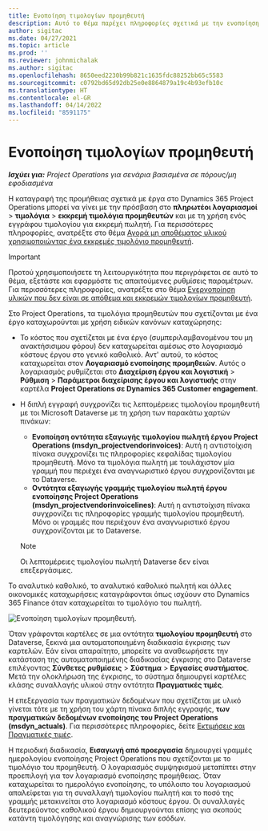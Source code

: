 ```yaml
---
title: Ενοποίηση τιμολογίων προμηθευτή
description: Αυτό το θέμα παρέχει πληροφορίες σχετικά με την ενοποίηση τιμολογίου προμηθευτή στο Project Operations.
author: sigitac
ms.date: 04/27/2021
ms.topic: article
ms.prod: ''
ms.reviewer: johnmichalak
ms.author: sigitac
ms.openlocfilehash: 8650eed2230b99b821c1635fdc88252bb65c5583
ms.sourcegitcommit: c0792bd65d92db25e0e8864879a19c4b93efb10c
ms.translationtype: HT
ms.contentlocale: el-GR
ms.lasthandoff: 04/14/2022
ms.locfileid: "8591175"
---
```

# <a name="vendor-invoice-integration"></a>Ενοποίηση τιμολογίων προμηθευτή

_**Ισχύει για:** Project Operations για σενάρια βασισμένα σε πόρους/μη εφοδιασμένα_

Η καταγραφή της προμήθειας σχετικά με έργα στο Dynamics 365 Project Operations μπορεί να γίνει με την πρόσβαση στο **πληρωτέοι λογαριασμοί** > **τιμολόγια** > **εκκρεμή τιμολόγια προμηθευτών** και με τη χρήση ενός εγγράφου τιμολογίου για εκκρεμή πωλητή. Για περισσότερες πληροφορίες, ανατρέξτε στο θέμα [Αγορά μη αποθέματος υλικού χρησιμοποιώντας ένα εκκρεμές τιμολόγιο προμηθευτή](../procurement/pending-vendor-invoices.md).

> [!IMPORTANT]
> Προτού χρησιμοποιήσετε τη λειτουργικότητα που περιγράφεται σε αυτό το θέμα, εξετάστε και εφαρμόστε τις απαιτούμενες ρυθμίσεις παραμέτρων. Για περισσότερες πληροφορίες, ανατρέξτε στο θέμα [Ενεργοποίηση υλικών που δεν είναι σε απόθεμα και εκκρεμών τιμολογίων προμηθευτή](../procurement/configure-materials-nonstocked.md).

Στο Project Operations, τα τιμολόγια προμηθευτών που σχετίζονται με ένα έργο καταχωρούνται με χρήση ειδικών κανόνων καταχώρησης:

- Το κόστος που σχετίζεται με ένα έργο (συμπεριλαμβανομένου του μη ανακτήσισιμου φόρου) δεν καταχωρείται αμέσως στο λογαριασμό κόστους έργου στο γενικό καθολικό. Αντ' αυτού, το κόστος καταχωρείται στον **Λογαριασμό ενοποίησης προμηθειών**. Αυτός ο λογαριασμός ρυθμίζεται στο **Διαχείριση έργου και λογιστική** > **Ρύθμιση** > **Παράμετροι διαχείρισης έργου και λογιστικής** στην καρτέλα **Project Operations σε Dynamics 365 Customer engagement**.
- Η διπλή εγγραφή συγχρονίζει τις λεπτομέρειες τιμολογίου προμηθευτή με τοι Microsoft Dataverse με τη χρήση των παρακάτω χαρτών πινάκων:

     - **Ενοποίηση οντότητα εξαγωγής τιμολογίου πωλητή έργου Project Operations (msdyn_projectvendorinvoices)**: Αυτή η αντιστοίχιση πίνακα συγχρονίζει τις πληροφορίες κεφαλίδας τιμολογίου προμηθευτή. Μόνο τα τιμολόγια πωλητή με τουλάχιστον μία γραμμή που περιέχει ένα αναγνωριστικό έργου συγχρονίζονται με το Dataverse.
     - **Οντότητα εξαγωγής γραμμής τιμολογίου πωλητή έργου ενοποίησης Project Operations (msdyn_projectvendorinvoicelines)**: Αυτή η αντιστοίχιση πίνακα συγχρονίζει τις πληροφορίες γραμμής τιμολογίου προμηθευτή. Μόνο οι γραμμές που περιέχουν ένα αναγνωριστικό έργου συγχρονίζονται με το Dataverse.

     > [!NOTE]
     > Οι λεπτομέρειες τιμολογίου πωλητή Dataverse δεν είναι επεξεργάσιμες.

Το αναλυτικό καθολικό, το αναλυτικό καθολικό πωλητή και άλλες οικονομικές καταχωρήσεις καταγράφονται όπως ισχύουν στο Dynamics 365 Finance όταν καταχωρείται το τιμολόγιο του πωλητή.

![Ενοποίηση τιμολογίων προμηθευτή.](media/DW7VendorInvoice.png)

Όταν γράφονται καρτέλες σε μια οντότητα **τιμολογίου προμηθευτή** στο Dataverse, ξεκινά μια αυτοματοποιημένη διαδικασία έγκρισης των καρτελών. Εάν είναι απαραίτητο, μπορείτε να αναθεωρήσετε την κατάσταση της αυτοματοποιημένης διαδικασίας έγκρισης στο Dataverse επιλέγοντας **Σύνθετες ρυθμίσεις** > **Σύστημα** > **Εργασίες συστήματος**. Μετά την ολοκλήρωση της έγκρισης, το σύστημα δημιουργεί καρτέλες κλάσης συναλλαγής υλικού στην οντότητα **Πραγματικές τιμές**.

Η επεξεργασία των πραγματικών δεδομένων που σχετίζεται με υλικό γίνεται τότε με τη χρήση του χάρτη πίνακα διπλής εγγραφής, **των πραγματικών δεδομένων ενοποίησης του Project Operations (msdyn_actuals)**. Για περισσότερες πληροφορίες, δείτε [Εκτιμήσεις και Πραγματικές τιμές](resource-dual-write-estimates-actuals.md).

Η περιοδική διαδικασία, **Εισαγωγή από προεργασία** δημιουργεί γραμμές ημερολογίου ενοποίησης Project Operations που σχετίζονται με το τιμολόγιο του προμηθευτή. Ο λογαριασμός συμψηφισμού μεταπίπτει στην προεπιλογή για τον λογαριασμό ενοποίησης προμήθειας. Όταν καταχωρείται το ημερολόγιο ενοποίησης, το υπόλοιπο του λογαριασμού απαλείφεται για τη συναλλαγή τιμολογίου πωλητή και το ποσό της γραμμής μετακινείται στο λογαριασμό κόστους έργου. Οι συναλλαγές δευτερεύοντος καθολικού έργου δημιουργούνται επίσης για σκοπούς κατάντη τιμολόγησης και αναγνώρισης των εσόδων.
